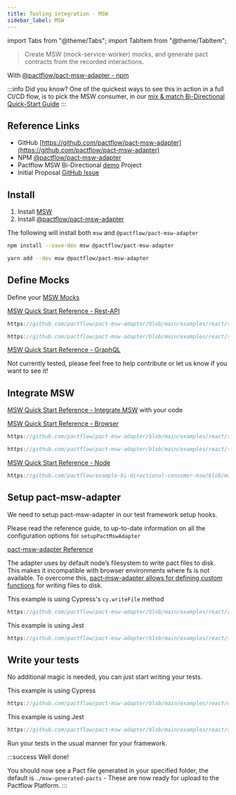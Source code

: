 ```yaml
---
title: Tooling integration - MSW
sidebar_label: MSW
---
```


import Tabs from "@theme/Tabs";
import TabItem from "@theme/TabItem";

> Create MSW (mock-service-worker) mocks, and generate pact contracts from the recorded interactions.

With [@pactflow/pact-msw-adapter - npm](https://www.npmjs.com/package/@pactflow/pact-msw-adapter)

:::info Did you know?
One of the quickest ways to see this in action in a full CI/CD flow, is to pick the MSW consumer, in our [mix & match Bi-Directional Quick-Start Guide](/docs/workshops/quick_starts/bdc)
:::
## Reference Links

- GitHub [https://github.com/pactflow/pact-msw-adapter](https://github.com/pactflow/pact-msw-adapter)
- NPM [@pactflow/pact-msw-adapter](https://www.npmjs.com/package/@pactflow/pact-msw-adapter)
- Pactflow MSW Bi-Directional [demo](/docs/examples/bi-directional/consumer/msw/) Project
- Initial Proposal [GitHub Issue](https://github.com/mswjs/msw/issues/572)

## Install


1. Install [MSW](https://mswjs.io/docs/getting-started/install)
2. Install [@pactflow/pact-msw-adapter](https://github.com/pactflow/pact-msw-adapter)


The following will install both `msw` and `@pactflow/pact-msw-adapter`

<Tabs groupId="packagemanager">
<TabItem value="npm" label="npm" >

```bash
npm install --save-dev msw @pactflow/pact-msw-adapter
```

</TabItem>
<TabItem value="yarn" label="yarn" >

```bash
yarn add --dev msw @pactflow/pact-msw-adapter
```

</TabItem>
</Tabs>


##  Define Mocks

Define your [MSW Mocks](https://mswjs.io/docs/getting-started/mocks)

<Tabs groupId="mswmocktype">
<TabItem value="rest" label="rest" >

[MSW Quick Start Reference - Rest-API](https://mswjs.io/docs/getting-started/mocks/rest-api)
   
```javascript reference
https://github.com/pactflow/pact-msw-adapter/blob/main/examples/react/src/mocks/mockData.js
```
```javascript reference
https://github.com/pactflow/pact-msw-adapter/blob/main/examples/react/src/mocks/handlers.js
```

</TabItem>
<TabItem value="graphql" label="graphql" >

[MSW Quick Start Reference - GraphQL](https://mswjs.io/docs/getting-started/mocks/graphql-api)

Not currently tested, please feel free to help contribute or let us know if you want to see it!

</TabItem>
</Tabs>



##  Integrate MSW

[MSW Quick Start Reference - Integrate MSW](https://mswjs.io/docs/getting-started/integrate) with your code


<Tabs groupId="msw">
<TabItem value="browser" label="browser" >

[MSW Quick Start Reference - Browser](https://mswjs.io/docs/getting-started/integrate/browser)

```javascript reference
https://github.com/pactflow/pact-msw-adapter/blob/main/examples/react/src/mocks/browser.js
```
```javascript reference
https://github.com/pactflow/pact-msw-adapter/blob/main/examples/react/src/index.js
```

</TabItem>
<TabItem value="server" label="server" >

[MSW Quick Start Reference - Node](https://mswjs.io/docs/getting-started/integrate/node)  

```javascript reference
https://github.com/pactflow/example-bi-directional-consumer-msw/blob/master/src/mocks/server.js
```

</TabItem>
</Tabs>



##  Setup pact-msw-adapter 

We need to setup pact-msw-adapter in our test framework setup hooks.

Please read the reference guide, to up-to-date information on all the configuration options for `setupPactMswAdapter`

[pact-msw-adapter Reference](https://github.com/pactflow/pact-msw-adapter/blob/main/README.md)  


<Tabs groupId="msw">
<TabItem value="browser" label="browser" >

The adapter uses by default node’s filesystem to write pact files to disk. This makes it incompatible with browser environments where fs is not available. To overcome this, [pact-msw-adapter allows for defining custom functions](https://github.com/pactflow/pact-msw-adapter#custom-file-writers) for writing files to disk.

This example is using Cypress's `cy.writeFile` method

 ```javascript reference
 https://github.com/pactflow/pact-msw-adapter/blob/main/examples/react/cypress/integration/pactFromMswWorker.spec.js#L1-L75
 ```

</TabItem>
<TabItem value="server" label="server" >

This example is using Jest

 ```javascript reference
 https://github.com/pactflow/pact-msw-adapter/blob/main/examples/react/src/setupTests.js
 ```

</TabItem>
</Tabs>


##  Write your tests

No additional magic is needed, you can just start writing your tests.

<Tabs groupId="msw">
<TabItem value="browser" label="browser" >

This example is using Cypress

 ```javascript reference
 https://github.com/pactflow/pact-msw-adapter/blob/main/examples/react/cypress/integration/pactFromMswWorker.spec.js#L75-L82
 ```

</TabItem>
<TabItem value="server" label="server" >

This example is using Jest

 ```javascript reference
 https://github.com/pactflow/pact-msw-adapter/blob/main/examples/react/src/api.spec.js
 ```

</TabItem>
</Tabs>


Run your tests in the usual manner for your framework.


:::success Well done!

You should now see a Pact file generated in your specified folder, the default is `./msw-generated-pacts` - These are now ready for upload to the Pactflow Platform.
:::
